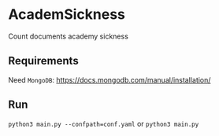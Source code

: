 # AcademSickness
Count documents academy sickness

## Requirements
Need `MongoDB`: https://docs.mongodb.com/manual/installation/

## Run
`python3 main.py --confpath=conf.yaml` or `python3 main.py`
